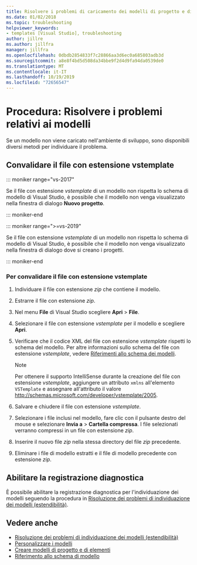 ```yaml
---
title: Risolvere i problemi di caricamento dei modelli di progetto e di elemento
ms.date: 01/02/2018
ms.topic: troubleshooting
helpviewer_keywords:
- templates [Visual Studio], troubleshooting
author: jillre
ms.author: jillfra
manager: jillfra
ms.openlocfilehash: 0dbdb2854833f7c28866aa3d6ec0a685803adb3d
ms.sourcegitcommit: a8e8f4bd5d508da34bbe9f2d4d9fa94da0539de0
ms.translationtype: MT
ms.contentlocale: it-IT
ms.lasthandoff: 10/19/2019
ms.locfileid: "72656547"
---
```

# <a name="how-to-troubleshoot-templates"></a>Procedura: Risolvere i problemi relativi ai modelli

Se un modello non viene caricato nell'ambiente di sviluppo, sono disponibili diversi metodi per individuare il problema.

## <a name="validate-the-vstemplate-file"></a>Convalidare il file con estensione vstemplate

::: moniker range="vs-2017"

Se il file con estensione *vstemplate* di un modello non rispetta lo schema di modello di Visual Studio, è possibile che il modello non venga visualizzato nella finestra di dialogo **Nuovo progetto**.

::: moniker-end

::: moniker range=">=vs-2019"

Se il file con estensione *vstemplate* di un modello non rispetta lo schema di modello di Visual Studio, è possibile che il modello non venga visualizzato nella finestra di dialogo dove si creano i progetti.

::: moniker-end

### <a name="to-validate-the-vstemplate-file"></a>Per convalidare il file con estensione vstemplate

1. Individuare il file con estensione *zip* che contiene il modello.

1. Estrarre il file con estensione *zip*.

1. Nel menu **File** di Visual Studio scegliere **Apri** > **File**.

1. Selezionare il file con estensione *vstemplate* per il modello e scegliere **Apri**.

1. Verificare che il codice XML del file con estensione *vstemplate* rispetti lo schema del modello. Per altre informazioni sullo schema del file con estensione *vstemplate*, vedere [Riferimenti allo schema dei modelli](../extensibility/visual-studio-template-schema-reference.md).

    > [!NOTE]
    > Per ottenere il supporto IntelliSense durante la creazione del file con estensione *vstemplate*, aggiungere un attributo `xmlns` all'elemento `VSTemplate` e assegnare all'attributo il valore http://schemas.microsoft.com/developer/vstemplate/2005.

1. Salvare e chiudere il file con estensione *vstemplate*.

1. Selezionare i file inclusi nel modello, fare clic con il pulsante destro del mouse e selezionare **Invia a** > **Cartella compressa**. I file selezionati verranno compressi in un file con estensione *zip*.

1. Inserire il nuovo file *zip* nella stessa directory del file *zip* precedente.

1. Eliminare i file di modello estratti e il file di modello precedente con estensione *zip*.

## <a name="enable-diagnostic-logging"></a>Abilitare la registrazione diagnostica

È possibile abilitare la registrazione diagnostica per l'individuazione dei modelli seguendo la procedura in [Risoluzione dei problemi di individuazione dei modelli (estendibilità)](../extensibility/troubleshooting-template-discovery.md).

## <a name="see-also"></a>Vedere anche

- [Risoluzione dei problemi di individuazione dei modelli (estendibilità)](../extensibility/troubleshooting-template-discovery.md)
- [Personalizzare i modelli](../ide/customizing-project-and-item-templates.md)
- [Creare modelli di progetto e di elementi](../ide/creating-project-and-item-templates.md)
- [Riferimento allo schema di modello](../extensibility/visual-studio-template-schema-reference.md)